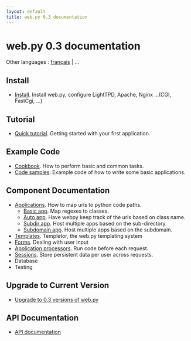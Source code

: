 ```yaml
---
layout: default
title: web.py 0.3 documentation
---
```


# web.py 0.3 documentation

Other languages : [français](/docs/0.3.fr) | ...

## Install
* [Install](/install). Install web.py, configure LightTPD, Apache, Nginx ...(CGI, FastCgi, ...)

## Tutorial

* [Quick tutorial](/tutorial3.en). Getting started with your first application.

## Example Code

* [Cookbook](/cookbook). How to perform basic and common tasks.
* [Code samples](/src). Example code of how to write some basic applications.

## Component Documentation
* [Applications](/docs/0.3/apps). How to map urls to python code paths.
    * [Basic app](/docs/0.3/apps/basic). Map regexes to classes.
    * [Auto app](/docs/0.3/apps/auto). Have webpy keep track of the urls based on class name.
    * [Subdir app](/docs/0.3/apps/subdir). Host multiple apps based on the sub-directory.
    * [Subdomain app](/docs/0.3/apps/subdomain). Host multiple apps based on the subdomain.
* [Templates](/docs/0.3/templetor). Templetor, the web.py templating system
* [Forms](/form). Dealing with user input
* [Application processors](/docs/0.3/app_processors). Run code before each request.
* [Sessions](/docs/0.3/sessions). Store persistent data per user across requests.
* Database
* Testing

## Upgrade to Current Version

* [Upgrade to 0.3 versions of web.py](/docs/0.3/upgrade)


## API Documentation

* [API documentation](/docs/0.3/api)